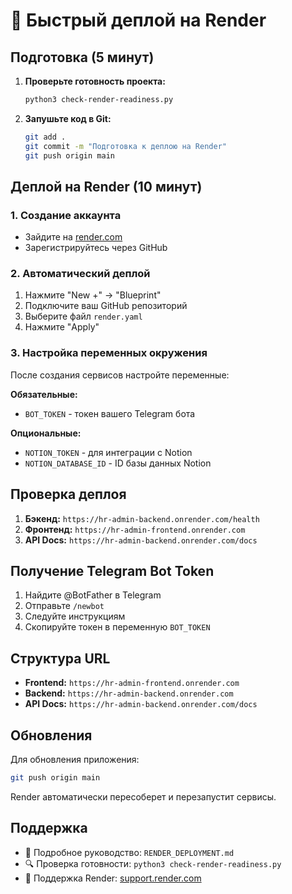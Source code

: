 # 🚀 Быстрый деплой на Render

## Подготовка (5 минут)

1. **Проверьте готовность проекта:**
   ```bash
   python3 check-render-readiness.py
   ```

2. **Запушьте код в Git:**
   ```bash
   git add .
   git commit -m "Подготовка к деплою на Render"
   git push origin main
   ```

## Деплой на Render (10 минут)

### 1. Создание аккаунта
- Зайдите на [render.com](https://render.com)
- Зарегистрируйтесь через GitHub

### 2. Автоматический деплой
1. Нажмите "New +" → "Blueprint"
2. Подключите ваш GitHub репозиторий
3. Выберите файл `render.yaml`
4. Нажмите "Apply"

### 3. Настройка переменных окружения
После создания сервисов настройте переменные:

**Обязательные:**
- `BOT_TOKEN` - токен вашего Telegram бота

**Опциональные:**
- `NOTION_TOKEN` - для интеграции с Notion
- `NOTION_DATABASE_ID` - ID базы данных Notion

## Проверка деплоя

1. **Бэкенд:** `https://hr-admin-backend.onrender.com/health`
2. **Фронтенд:** `https://hr-admin-frontend.onrender.com`
3. **API Docs:** `https://hr-admin-backend.onrender.com/docs`

## Получение Telegram Bot Token

1. Найдите @BotFather в Telegram
2. Отправьте `/newbot`
3. Следуйте инструкциям
4. Скопируйте токен в переменную `BOT_TOKEN`

## Структура URL

- **Frontend:** `https://hr-admin-frontend.onrender.com`
- **Backend:** `https://hr-admin-backend.onrender.com`
- **API Docs:** `https://hr-admin-backend.onrender.com/docs`

## Обновления

Для обновления приложения:
```bash
git push origin main
```
Render автоматически пересоберет и перезапустит сервисы.

## Поддержка

- 📖 Подробное руководство: `RENDER_DEPLOYMENT.md`
- 🔍 Проверка готовности: `python3 check-render-readiness.py`
- 📧 Поддержка Render: [support.render.com](https://support.render.com) 